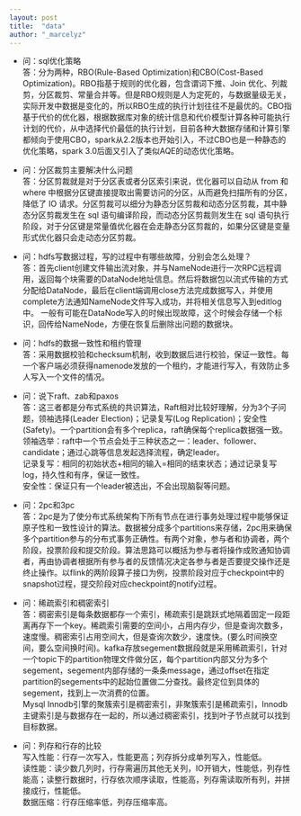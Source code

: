 ```yaml
---
layout: post
title:  "data"
author: "_marcelyz"
---
```


- 问：sql优化策略<br/>
答：分为两种，RBO(Rule-Based Optimization)和CBO(Cost-Based Optimization)。RBO指基于规则的优化器，包含谓词下推、Join 优化、列裁剪，分区裁剪、常量合并等。但是RBO规则是人为定死的，与数据量级无关，实际开发中数据是变化的，所以RBO生成的执行计划往往不是最优的。CBO指基于代价的优化器，根据数据库对象的统计信息和代价模型计算各种可能执行计划的代价，从中选择代价最低的执行计划，目前各种大数据存储和计算引擎都倾向于使用CBO，spark从2.2版本也开始引入，不过CBO也是一种静态的优化策略，spark 3.0后面又引入了类似AQE的动态优化策略。

- 问：分区裁剪主要解决什么问题<br/>
答：分区剪裁就是对于分区表或者分区索引来说，优化器可以自动从 from 和 where 中根据分区键直接提取出需要访问的分区，从而避免扫描所有的分区，降低了 IO 请求。分区剪裁可以细分为静态分区剪裁和动态分区剪裁，其中静态分区剪裁发生在 sql 语句编译阶段，而动态分区剪裁则发生在 sql 语句执行阶段，对于分区键是常量值优化器在会走静态分区剪裁的，如果分区键是变量形式优化器只会走动态分区剪裁。

- 问：hdfs写数据过程，写的过程中有哪些故障，分别会怎么处理？<br/>
答：首先client创建文件输出流对象，并与NameNode进行一次RPC远程调用，返回每个块需要的DataNode地址信息。然后将数据包以流式传输的方式分配给DataNode，最后在client端调用close方法完成数据写入，并使用complete方法通知NameNode文件写入成功，并将相关信息写入到editlog中。
一般有可能在DataNode写入的时候出现故障，这个时候会存储一个标识，回传给NameNode，方便在恢复后删除出问题的数据块。

- 问：hdfs的数据一致性和租约管理<br/>
答：采用数据校验和checksum机制，收到数据后进行校验，保证一致性。每一个客户端必须获得namenode发放的一个租约，才能进行写入，有效防止多人写入一个文件的情况。

- 问：说下raft、zab和paxos<br/>
答：这三者都是分布式系统的共识算法，Raft相对比较好理解，分为3个子问题，领袖选择(Leader Election)；记录复写(Log Replication)；安全性(Safety)。一个partition会有多个replica，raft确保每个replica数据强一致。  
领袖选举：raft中一个节点会处于三种状态之一：leader、follower、candidate；通过心跳等信息发起选择流程，确定leader。  
记录复写：相同的初始状态+相同的输入=相同的结束状态；通过记录复写log，持久性和有序，保证一致性。  
安全性：保证只有一个leader被选出，不会出现脑裂等问题。  

- 问：2pc和3pc<br/>
答：2pc是为了使分布式系统架构下所有节点在进行事务处理过程中能够保证原子性和一致性设计的算法。数据被分成多个partitions来存储，2pc用来确保多个partition参与的分布式事务正确性。有两个对象，参与者和协调者，两个阶段，投票阶段和提交阶段。算法思路可以概括为参与者将操作成败通知协调者，再由协调者根据所有参与者的反馈情况决定各参与者是否要提交操作还是终止操作。以flink的两阶段算子接口为例，投票阶段对应于checkpoint中的snapshot过程，提交阶段对应checkpoint的notify过程。

- 问：稀疏索引和稠密索引  
答：稠密索引是每条数据都存一个索引，稀疏索引是跳跃式地隔着固定一段距离再存下一个key。稀疏索引需要的空间小，占用内存少，但是查询次数多，速度慢。稠密索引占用空间大，但是查询次数少，速度快。(要么时间换空间，要么空间换时间)。kafka存放segement数据段就是采用稀疏索引，针对一个topic下的partition物理文件做分区，每个partition内部又分为多个segement，segement内部存储的一条条message，通过offset在指定partition的segements中的起始位置做二分查找。最终定位到具体的segement，找到上一次消费的位置。  
Mysql Innodb引擎的聚簇索引是稠密索引，非聚簇索引是稀疏索引，Innodb主键索引是与数据存在一起的，所以通过稠密索引，找到叶子节点就可以找到目标数据。  

- 问：列存和行存的比较  
写入性能：行存一次写入，性能更高；列存拆分成单列写入，性能低。  
读性能：读少数几列时，行存需遍历其他无关列，IO开销大，性能低，列存性能高；读整行数据时，行存依次顺序读取，性能高，列存需读取所有列，并拼接成行，性能低。  
数据压缩：行存压缩率低，列存压缩率高。  